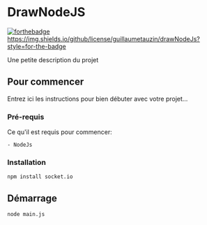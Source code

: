 # DrawNodeJS

[![forthebadge](http://forthebadge.com/images/badges/powered-by-electricity.svg)](http://forthebadge.com)
https://img.shields.io/github/license/guillaumetauzin/drawNodeJs?style=for-the-badge

Une petite description du projet

## Pour commencer
Entrez ici les instructions pour bien débuter avec votre projet...

### Pré-requis
Ce qu'il est requis pour commencer:

	- NodeJs

### Installation
``
npm install socket.io
``

## Démarrage
``
node main.js
``
